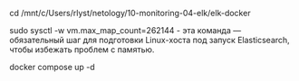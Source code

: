 cd /mnt/c/Users/rlyst/netology/10-monitoring-04-elk/elk-docker

sudo sysctl -w vm.max_map_count=262144 - эта команда — обязательный шаг для подготовки Linux-хоста под запуск Elasticsearch, чтобы избежать проблем с памятью.

docker compose up -d